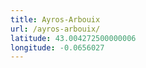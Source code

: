 ```yaml
---
title: Ayros-Arbouix
url: /ayros-arbouix/
latitude: 43.004272500000006
longitude: -0.0656027
---
```

